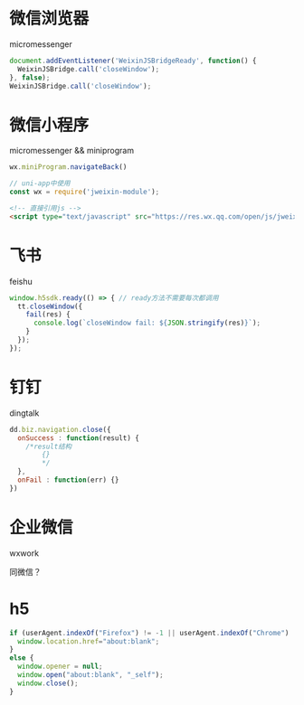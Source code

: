 # 微信浏览器
micromessenger

```javascript
document.addEventListener('WeixinJSBridgeReady', function() {
  WeixinJSBridge.call('closeWindow');
}, false);
WeixinJSBridge.call('closeWindow');
```

# 微信小程序
micromessenger && miniprogram

```javascript
wx.miniProgram.navigateBack()
```

```javascript
// uni-app中使用
const wx = require('jweixin-module');
```

```html
<!-- 直接引用js -->
<script type="text/javascript" src="https://res.wx.qq.com/open/js/jweixin-1.3.2.js"></script>
```

# 飞书
feishu

```javascript
window.h5sdk.ready(() => { // ready方法不需要每次都调用
  tt.closeWindow({
    fail(res) {
      console.log(`closeWindow fail: ${JSON.stringify(res)}`);
    }
  });
});
```

# 钉钉
dingtalk

```javascript
dd.biz.navigation.close({
  onSuccess : function(result) {
    /*result结构
        {}
        */
  },
  onFail : function(err) {}
})
```

# 企业微信
wxwork

同微信？

# h5
```javascript
if (userAgent.indexOf("Firefox") != -1 || userAgent.indexOf("Chrome") !=-1) {
  window.location.href="about:blank";
}
else {
  window.opener = null;
  window.open("about:blank", "_self");
  window.close();
}
```

